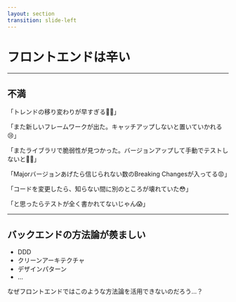 ```yaml
---
layout: section
transition: slide-left
---
```


# フロントエンドは辛い

---

## 不満

<div class="py-8 flex flex-col gap-8">
  <div>
「トレンドの移り変わりが早すぎる😵‍💫」

「また新しいフレームワークが出た。キャッチアップしないと置いていかれる😢」

「またライブラリで脆弱性が見つかった。バージョンアップして手動でテストしないと😮‍💨」

「Majorバージョンあげたら信じられない数のBreaking Changesが入ってる😡」
  </div>
  <div>
「コードを変更したら、知らない間に別のところが壊れていた😳」

「と思ったらテストが全く書かれてないじゃん😱」
  </div>
</div>

---

## バックエンドの方法論が羨ましい

<div class="py-4"></div>

- DDD
- クリーンアーキテクチャ
- デザインパターン
- ...

なぜフロントエンドではこのような方法論を活用できないのだろう...？
